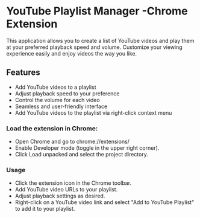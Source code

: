 # YouTube Playlist Manager -Chrome Extension

This application allows you to create a list of YouTube videos and play them at your preferred playback speed and volume. Customize your viewing experience easily and enjoy videos the way you like.

## Features

- Add YouTube videos to a playlist
- Adjust playback speed to your preference
- Control the volume for each video
- Seamless and user-friendly interface
- Add YouTube videos to the playlist via right-click context menu

### Load the extension in Chrome:

- Open Chrome and go to chrome://extensions/
- Enable Developer mode (toggle in the upper right corner).
- Click Load unpacked and select the project directory.

### Usage

- Click the extension icon in the Chrome toolbar.
- Add YouTube video URLs to your playlist.
- Adjust playback settings as desired.
- Right-click on a YouTube video link and select "Add to YouTube Playlist" to add it to your playlist.
